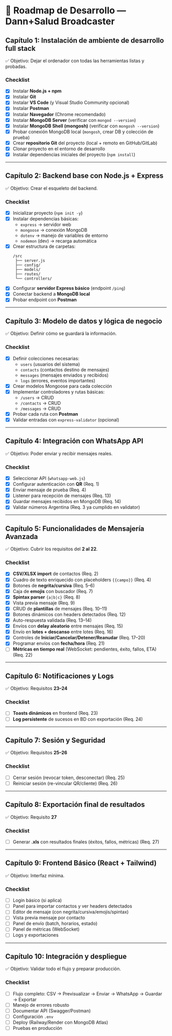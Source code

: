 # 📘 Roadmap de Desarrollo — Dann+Salud Broadcaster

## **Capítulo 1: Instalación de ambiente de desarrollo full stack**
✅ Objetivo: Dejar el ordenador con todas las herramientas listas y probadas.  

### Checklist
- [x] Instalar **Node.js + npm**  
- [x] Instalar **Git**  
- [x] Instalar **VS Code** (y Visual Studio Community opcional)  
- [x] Instalar **Postman**  
- [x] Instalar **Navegador** (Chrome recomendado)  
- [x] Instalar **MongoDB Server** (verificar con `mongod --version`)  
- [x] Instalar **MongoDB Shell (mongosh)** (verificar con `mongosh --version`)  
- [x] Probar conexión MongoDB local (`mongosh`, crear DB y colección de prueba)  
- [x] Crear **repositorio Git** del proyecto (local + remoto en GitHub/GitLab)  
- [x] Clonar proyecto en el entorno de desarrollo  
- [x] Instalar dependencias iniciales del proyecto (`npm install`)  

---

## **Capítulo 2: Backend base con Node.js + Express**
✅ Objetivo: Crear el esqueleto del backend.  

### Checklist
- [x] Inicializar proyecto (`npm init -y`)  
- [x] Instalar dependencias básicas:  
  - `express` → servidor web  
  - `mongoose` → conexión MongoDB  
  - `dotenv` → manejo de variables de entorno  
  - `nodemon` (dev) → recarga automática  
- [x] Crear estructura de carpetas:  
  ```
  /src
   ├── server.js
   ├── config/
   ├── models/
   ├── routes/
   └── controllers/
  ```  
- [x] Configurar **servidor Express básico** (endpoint `/ping`)  
- [x] Conectar backend a **MongoDB local**  
- [x] Probar endpoint con **Postman**  

---

## **Capítulo 3: Modelo de datos y lógica de negocio**
✅ Objetivo: Definir cómo se guardará la información.  

### Checklist
- [x] Definir colecciones necesarias:  
  - `users` (usuarios del sistema)  
  - `contacts` (contactos destino de mensajes)  
  - `messages` (mensajes enviados y recibidos)  
  - `logs` (errores, eventos importantes)  
- [x] Crear modelos Mongoose para cada colección  
- [x] Implementar controladores y rutas básicas:  
  - `/users` → CRUD  
  - `/contacts` → CRUD  
  - `/messages` → CRUD  
- [x] Probar cada ruta con **Postman**  
- [x] Validar entradas con `express-validator` (opcional)  

---

## **Capítulo 4: Integración con WhatsApp API**  
✅ Objetivo: Poder enviar y recibir mensajes reales.  

### Checklist
- [x] Seleccionar API (`whatsapp-web.js`)  
- [x] Configurar autenticación con **QR** (Req. 1)  
- [x] Enviar mensaje de prueba (Req. 4)  
- [x] Listener para recepción de mensajes (Req. 13)  
- [x] Guardar mensajes recibidos en MongoDB (Req. 14)  
- [x] Validar números Argentina (Req. 3 ya cumplido en validator)  

---

## **Capítulo 5: Funcionalidades de Mensajería Avanzada**  
✅ Objetivo: Cubrir los requisitos del **2 al 22**.  

### Checklist
- [x] **CSV/XLSX import** de contactos (Req. 2)  
- [x] Cuadro de texto enriquecido con placeholders `{{campo}}` (Req. 4)  
- [x] Botones de **negrita/cursiva** (Req. 5–6)  
- [x] Caja de **emojis** con buscador (Req. 7)  
- [x] **Spintax parser** `{a|b|c}` (Req. 8)  
- [x] Vista previa mensaje (Req. 9)  
- [x] CRUD de **plantillas** de mensajes (Req. 10–11)  
- [x] Botones dinámicos con headers detectados (Req. 12)  
- [x] Auto-respuesta validada (Req. 13–14)  
- [x] Envíos con **delay aleatorio** entre mensajes (Req. 15)  
- [x] Envío en **lotes + descanso** entre lotes (Req. 16)  
- [x] Controles de **Iniciar/Cancelar/Detener/Reanudar** (Req. 17–20)  
- [x] Programar envíos con **fecha/hora** (Req. 21)  
- [ ] **Métricas en tiempo real** (WebSocket: pendientes, éxito, fallos, ETA) (Req. 22)  

---

## **Capítulo 6: Notificaciones y Logs**  
✅ Objetivo: Requisitos **23–24**  

### Checklist
- [ ] **Toasts dinámicos** en frontend (Req. 23)  
- [ ] **Log persistente** de sucesos en BD con exportación (Req. 24)  

---

## **Capítulo 7: Sesión y Seguridad**  
✅ Objetivo: Requisitos **25–26**  

### Checklist
- [ ] Cerrar sesión (revocar token, desconectar) (Req. 25)  
- [ ] Reiniciar sesión (re-vincular QR/cliente) (Req. 26)  

---

## **Capítulo 8: Exportación final de resultados**  
✅ Objetivo: Requisito **27**  

### Checklist
- [ ] Generar **.xls** con resultados finales (éxitos, fallos, métricas) (Req. 27)  

---

## **Capítulo 9: Frontend Básico (React + Tailwind)**  
✅ Objetivo: Interfaz mínima.  

### Checklist
- [ ] Login básico (si aplica)  
- [ ] Panel para importar contactos y ver headers detectados  
- [ ] Editor de mensaje (con negrita/cursiva/emojis/spintax)  
- [ ] Vista previa mensaje por contacto  
- [ ] Panel de envío (batch, horarios, estado)  
- [ ] Panel de métricas (WebSocket)  
- [ ] Logs y exportaciones  

---

## **Capítulo 10: Integración y despliegue**  
✅ Objetivo: Validar todo el flujo y preparar producción.  

### Checklist
- [ ] Flujo completo: CSV → Previsualizar → Enviar → WhatsApp → Guardar → Exportar  
- [ ] Manejo de errores robusto  
- [ ] Documentar API (Swagger/Postman)  
- [ ] Configuración `.env`  
- [ ] Deploy (Railway/Render con MongoDB Atlas)  
- [ ] Pruebas en producción  
